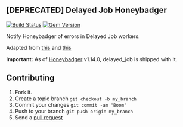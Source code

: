 [DEPRECATED] Delayed Job Honeybadger
-----------------------

[![Build Status](https://secure.travis-ci.org/honeybadger-io/delayed_job_honeybadger.png?branch=master)](http://travis-ci.org/honeybadger-io/delayed_job_honeybadger)
[![Gem Version](https://badge.fury.io/rb/delayed_job_honeybadger.png)](http://badge.fury.io/rb/delayed_job_honeybadger)

Notify Honeybadger of errors in Delayed Job workers.

Adapted from [this](http://stackoverflow.com/a/14172132/1332687) and
[this](https://gist.github.com/2223758)

**Important:** As of [Honeybadger](https://github.com/honeybadger-io/honeybadger-ruby) v1.14.0, delayed_job is shipped with it.

## Contributing

1. Fork it.
2. Create a topic branch `git checkout -b my_branch`
3. Commit your changes `git commit -am "Boom"`
3. Push to your branch `git push origin my_branch`
4. Send a [pull request](https://github.com/honeybadger-io/delayed_job_honeybadger/pulls)
